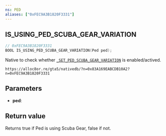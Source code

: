 ```yaml
---
ns: PED
aliases: ["0xFEC9A3B1820F3331"]
---
```

## IS_USING_PED_SCUBA_GEAR_VARIATION

```c
// 0xFEC9A3B1820F3331
BOOL IS_USING_PED_SCUBA_GEAR_VARIATION(Ped ped);
```

Native to check whether [`_SET_PED_SCUBA_GEAR_VARIATION`](#_0x36c6984c3ed0c911) is enabled/actived.

```
https://alloc8or.re/gta5/nativedb/?n=0x83A169EABCDB10A2?n=0xFEC9A3B1820F3331
```

## Parameters
* **ped**: 

## Return value
Returns true if Ped is using Scuba Gear, false if not.
